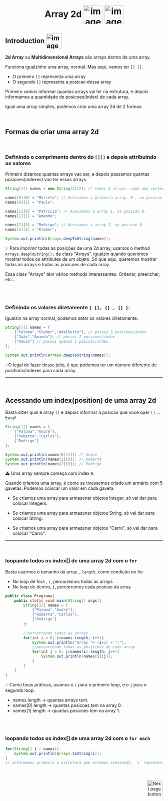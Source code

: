 <h1 align="center">
    Array 2d
    <img src="https://cdn-icons-png.flaticon.com/512/5519/5519708.png" alt="image icon" width="60px" align="center">
    <img src="https://cdn-icons-png.flaticon.com/512/5519/5519708.png" alt="image icon" width="60px" align="center">
</h1>

## Introduction <img src="https://cdn-icons-png.flaticon.com/512/1436/1436664.png" alt="imagem" width="50px" align="center">

**2d Array** ou **Multidimensional Arrays** são arrays dentro de uma array.

Funciona igualzinho uma array, normal. Mas aqui, vamos ter `[] []`.

- O primeiro `[]` representa uma array
- O segundo `[]` representa a posicao dessa array

Primeiro vamos informar quantas arrays vai ter na estrutura, e depois informamos a quantidade de posicoes(index) de cada array.

Igual uma array simples, podemos criar uma array 2d de 2 formas:

<br>

## Formas de criar uma array 2d

<br>

### Definindo o comprimento dentro do `[][]` e depois attribuindo os valores

Primeiro dizemos quantas arrays vao ser, e depois passamos quantas posicoes(indexes) vao ter essas arrays.

```java
String[][] names = new String[3][2]; // temos 3 arrays, cada uma contendo 2 positions/indexes

names[0][0] = "Marcelo"; // Acessamos a primeira array, 0 , na posicao 0.
names[0][1] = "Paulo";

names[1][0] = "Patrícia"; // Acessamos a array 1, na posicao 0.
names[1][1] = "Amanda";

names[2][0] = "Rodrigo"; // Acessamos a array 2, na posicao 0.
names[2][1] = "Kleber";

System.out.println(Arrays.deepToString(names));
```

:bulb: Para imprimir todas as posições de uma 2d array, usamos o method `Arrays.deepToString();` da class "Arrays". igualzin quando queremos mostrar todos os attributes de um objeto. Só que aqui, queremos mostrar todas as arrays e todas as posicoes de cada array.

Essa class "Arrays" têm vários methods interessantes. Ordenar, preencher, etc...

<br>
<br>

### Definindo os valores diretamente `{ {}, {} , {} }`:
Igualzin na array normal, podemos setar os valores diretamente:

```java
String[][] names = {
    {"Paloma","Kleber","Adalberto"}, // possui 3 posicoes/index
    {"João","Amanda"}, // possui 2 posicoes/index
    {"Paulo"} // possui apenas 1 posicao/index
};

System.out.println(Arrays.deepToString(names));
```

:bulb:O legal de fazer desse jeito, é que podemos ter um número diferente de positions/indexes para cada array.

<hr>
<br>

## Acessando um index(position) de uma array 2d
Basta dizer qual é array `[]` e depois informar a posicao que voce quer `[]` ... Easy!

```java
String[][] names = {
    {"Paloma","André"},
    {"Roberta","Carlos"},
    {"Rodrigo"}
};

System.out.println(names[0][1]); // André
System.out.println(names[1][0]); // Roberta
System.out.println(names[2][0]); // Rodrigo
```

:warning: Uma array sempre começa com index `0`.


Quando criamos uma array, é como se tivessemos criado um armário com 5 gavetas. Podemos colocar um valor em cada gaveta.

- Se criamos uma array para armazenar objetos Integer, só vai dar para colocar Integers.

- Se criamos uma array para armazenar objetos String, só vai dar para colocar String.

- Se criamos uma array para armazenar objetos "Carro", só vai dar para colocar "Carro".

<hr>
<br>

### loopando todos os index[] de uma array 2d com o `for`
Basta usarmos o tamanho da array ,`.length`, como condição no for

- No loop de fora , `i`, percorremos todas as arrays
- No loop de dentro, `j`, percorremos cada posicao da array

```java
public class Programa{
    public static void main(String[] args){
        String[][] names = {
            {"Paloma","André"},
            {"Roberta","Carlos"},
            {"Rodrigo"}
        };
        
        //percorrendo todas as arrays
        for(int i = 0; i<names.length; i++){
            System.out.println("Array "+ (i+1) + ":");
            //percorrendo todas as positions de cada array
            for(int j = 0; j<names[i].length; j++){
                System.out.println(names[i][j]);
            }
        }
    }   
}
```


:bulb: Como boas práticas, usamos o `i` para o primeiro loop, e o `j` para o segundo loop.

- names.length -> quantas arrays tem.
- names[0].length -> quantas posicoes tem na array 0.
- names[1].length -> quantas posicoes tem na array 1.


<br>
<br>

### loopando todos os index[] de uma array 2d com o `for each`
```java
for(String[] i : names){
    System.out.println(Arrays.toString(i));
}
// informamos primeiro a estrutura que estamos acessando, `i` representa o index/posicao dessa array, qual é a array
```

<br>
<br>

<!-- Botão para próxima página -->
<a href="https://github.com/lGabrielDev/02.java/blob/main/Estudo/25.estrutura_de_dados/3.array_list/array_list.md">
  <img src="https://cdn-icons-png.flaticon.com/512/8175/8175884.png" alt="Next page button" width="50px" align="right">
</a>
